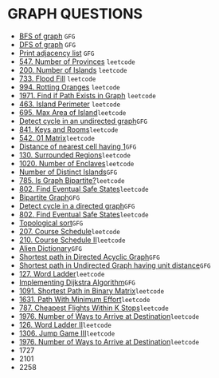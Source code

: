 # GRAPH QUESTIONS

* [BFS of graph](https://github.com/anujvaghani0/DSA-Java/tree/master/src/Graph/BFS_DFS/BFS.java) `GFG`</br>
* [DFS of graph](https://github.com/anujvaghani0/DSA-Java/tree/master/src/Graph/BFS_DFS/DFS.java) `GFG`</br>
* [Print adjacency list](https://github.com/anujvaghani0/DSA-Java/tree/master/src/Graph/BFS_DFS/PrintAdjacencyList.java) `GFG`</br>
* [547. Number of Provinces](https://github.com/anujvaghani0/DSA-Java/tree/master/src/Graph/BFS_DFS/NumberOfProvinces.java) `leetcode`</br>
* [200. Number of Islands](https://github.com/anujvaghani0/DSA-Java/tree/master/src/Graph/BFS_DFS/NumberOfIslands.java) `leetcode`</br>
* [733. Flood Fill](https://github.com/anujvaghani0/DSA-Java/tree/master/src/Graph/BFS_DFS/FloodFill.java) `leetcode`</br>
* [994. Rotting Oranges](https://github.com/anujvaghani0/DSA-Java/tree/master/src/Graph/BFS_DFS/RottingOranges.java) `leetcode`</br>
* [1971. Find if Path Exists in Graph](https://github.com/anujvaghani0/DSA-Java/tree/master/src/Graph/BFS_DFS/FindIfPathExistsInGraph.java) `leetcode`</br>
* [463. Island Perimeter](https://github.com/anujvaghani0/DSA-Java/tree/master/src/Graph/BFS_DFS/islandPerimeter.java) `leetcode`</br>
* [695. Max Area of Island](https://github.com/anujvaghani0/DSA-Java/tree/master/src/Graph/BFS_DFS/MaxAreaOfIsland.java)`leetcode`</br>
* [Detect cycle in an undirected graph](https://github.com/anujvaghani0/DSA-Java/tree/master/src/Graph/BFS_DFS/DetectCycleInAnUndirectedGraph.java)`GFG`</br>
* [841. Keys and Rooms](https://github.com/anujvaghani0/DSA-Java/tree/master/src/Graph/BFS_DFS/KeysAndRooms.java)`leetcode`</br>
* [542. 01 Matrix](https://github.com/anujvaghani0/DSA-Java/tree/master/src/Graph/BFS_DFS/zeroOneMatrix.java)`leetcode`</br>
* [Distance of nearest cell having 1](https://github.com/anujvaghani0/DSA-Java/tree/master/src/Graph/BFS_DFS/DetectCycleInAnUndirectedGraph.java)`GFG`</br>
* [130. Surrounded Regions](https://github.com/anujvaghani0/DSA-Java/tree/master/src/Graph/BFS_DFS/SurroundedRegions.java)`leetcode`</br>
* [1020. Number of Enclaves](https://github.com/anujvaghani0/DSA-Java/tree/master/src/Graph/BFS_DFS/NumberOfEnclaves.java)`leetcode`</br>
* [Number of Distinct Islands](https://github.com/anujvaghani0/DSA-Java/tree/master/src/Graph/BFS_DFS/NumberOfDistinctIsland.java)`GFG`</br>
* [785. Is Graph Bipartite?](https://github.com/anujvaghani0/DSA-Java/tree/master/src/Graph/BFS_DFS/IsGraphBipartite.java)`leetcode`</br>
* [802. Find Eventual Safe States](https://github.com/anujvaghani0/DSA-Java/tree/master/src/Graph/BFS_DFS/.java)`leetcode`</br>
* [Bipartite Graph](https://github.com/anujvaghani0/DSA-Java/tree/master/src/Graph/BFS_DFS/BipartiteGraph.java)`GFG`</br>
* [Detect cycle in a directed graph](https://github.com/anujvaghani0/DSA-Java/tree/master/src/Graph/BFS_DFS/DetectCycleInADirectedGraph.java)`GFG`</br>
* [802. Find Eventual Safe States](https://github.com/anujvaghani0/DSA-Java/tree/master/src/Graph/BFS_DFS/DetectCycleInADirectedGraph.java)`leetcode`</br>
* [Topological sort](https://github.com/anujvaghani0/DSA-Java/tree/master/src/Graph/TopologicalSorting/TopologicalSort.java)`GFG`</br>
* [207. Course Schedule](https://github.com/anujvaghani0/DSA-Java/tree/master/src/Graph/TopologicalSorting/CourseSchedule.java)`leetcode`</br>
* [210. Course Schedule II](https://github.com/anujvaghani0/DSA-Java/tree/master/src/Graph/TopologicalSorting/CourseScheduleII.java)`leetcode`</br>
* [Alien Dictionary](https://github.com/anujvaghani0/DSA-Java/tree/master/src/Graph/TopologicalSorting/AlienDictionary.java)`GFG`</br>
* [Shortest path in Directed Acyclic Graph](https://github.com/anujvaghani0/DSA-Java/tree/master/src/Graph/ShortestPath/ShortestPathInDirectedAcyclicGraph.java)`GFG`</br>
* [Shortest path in Undirected Graph having unit distance](https://github.com/anujvaghani0/DSA-Java/tree/master/src/Graph/ShortestPath/ShortestPathInUndirectedGraphHavingUnitDistance.java)`GFG`</br>
* [127. Word Ladder](https://github.com/anujvaghani0/DSA-Java/tree/master/src/Graph/ShortestPath/WordLadder.java)`leetcode`</br>
* [Implementing Dijkstra Algorithm](https://github.com/anujvaghani0/DSA-Java/tree/master/src/Graph/ShortestPath/WordLadderII.java)`GFG`</br>
* [1091. Shortest Path in Binary Matrix](https://github.com/anujvaghani0/DSA-Java/tree/master/src/Graph/ShortestPath/ShortestDistanceInABinaryMaze.java)`leetcode`</br>
* [1631. Path With Minimum Effort](https://github.com/anujvaghani0/DSA-Java/tree/master/src/Graph/ShortestPath/PathWithMinimumEffort.java)`leetcode`</br>
* [787. Cheapest Flights Within K Stops](https://github.com/anujvaghani0/DSA-Java/tree/master/src/Graph/ShortestPath/WordLadderII.java)`leetcode`</br>
* [1976. Number of Ways to Arrive at Destination](https://github.com/anujvaghani0/DSA-Java/tree/master/src/Graph/ShortestPath/WordLadderII.java)`leetcode`</br>
* [126. Word Ladder II](https://github.com/anujvaghani0/DSA-Java/tree/master/src/Graph/ShortestPath/WordLadderII.java)`leetcode`</br>
* [1306. Jump Game III](https://github.com/anujvaghani0/DSA-Java/tree/master/src/Graph/BFS_DFS/JumpGameIII.java)`leetcode`</br>
* [1976. Number of Ways to Arrive at Destination](https://github.com/anujvaghani0/DSA-Java/tree/master/src/Graph/BFS_DFS/NumberOfWaysToArriveAtDestination.java)`leetcode`</br>
* 1727
* 2101
* 2258
